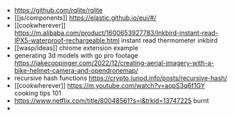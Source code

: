 - https://github.com/rqlite/rqlite
- [[js/components]] https://elastic.github.io/eui/#/
- [[cookwherever]] https://m.alibaba.com/product/1600653927783/Inkbird-instant-read-IPX5-waterproof-rechargeable.html instant read thermometer inkbird
- [[wasp/ideas]] chrome extension example
- generating 3d models with go pro footage https://jakecoppinger.com/2022/12/creating-aerial-imagery-with-a-bike-helmet-camera-and-opendronemap/
- recursive hash functions https://crypto.junod.info/posts/recursive-hash/
- [[cookwherever]] https://m.youtube.com/watch?v=aopS3q6f1GY cooking tips 101
- https://www.netflix.com/title/80048561?s=i&trkid=13747225 burnt
-